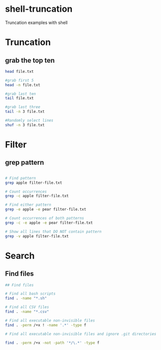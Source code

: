 # shell-truncation
Truncation examples with shell

# Truncation
## grab the top ten

```bash
head file.txt

#grab first 5
head -n file.txt

#grab last ten
tail file.txt

#grab last three
tail -n 3 file.txt

#Randomly select lines
shuf -n 3 file.txt 

```
# Filter
## grep pattern

```bash

# Find pattern
grep apple filter-file.txt 

# Count occurrences
grep -c apple filter-file.txt 

# Find either pattern
grep -e apple -e pear filter-file.txt 

# Count occurrences of both patterns
grep -c -e apple -e pear filter-file.txt

# Show all lines that DO NOT contain pattern
grep -v apple filter-file.txt 

``` 

# Search
## Find files

```bash
## Find files

# Find all bash scripts
find . -name "*.sh"

# Find all CSV files
find . -name "*.csv"

# Find all executable non-invisible files
find . -perm /+x ! -name '.*' -type f

# Find all executable non-invisible files and ignore .git directories

find . -perm /+x -not -path '*/\.*' -type f
```
